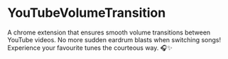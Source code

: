 # YouTubeVolumeTransition
A chrome extension that ensures smooth volume transitions between YouTube videos. No more sudden eardrum blasts when switching songs! Experience your favourite tunes the courteous way. 🎧✨
